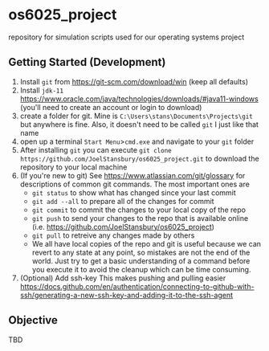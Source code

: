 # os6025_project
repository for simulation scripts used for our operating systems project


## Getting Started (Development)
1. Install `git` from https://git-scm.com/download/win (keep all defaults)
2. Install `jdk-11` https://www.oracle.com/java/technologies/downloads/#java11-windows (you'll need to create an account or login to download)
3. create a folder for git. Mine is `C:\Users\stans\Documents\Projects\git` but anywhere is fine. Also, it doesn't need to be called `git` I just like that name
4. open up a terminal `Start Menu`>`cmd.exe` and navigate to your `git` folder
5. After installing `git` you can execute `git clone https://github.com/JoelStansbury/os6025_project.git` to download the repository to your local machine
6. (If you're new to git) See https://www.atlassian.com/git/glossary for descriptions of common git commands.
    The most important ones are
    - `git status` to show what has changed since your last commit
    - `git add --all` to prepare all of the changes for commit
    - `git commit` to commit the changes to your local copy of the repo
    - `git push` to send your changes to the repo that is available online (i.e. https://github.com/JoelStansbury/os6025_project)
    - `git pull` to retreive any changes made by others
    - We all have local copies of the repo and git is useful because we can revert to any state at any point, so mistakes are not the end of the world. Just try to get a basic understanding of a command before you execute it to avoid the cleanup which can be time consuming.
7. (Optional) Add ssh-key
    This makes pushing and pulling easier <br>
    https://docs.github.com/en/authentication/connecting-to-github-with-ssh/generating-a-new-ssh-key-and-adding-it-to-the-ssh-agent

## Objective
TBD
